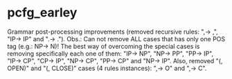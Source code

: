 pcfg_earley
===========

Grammar post-processing improvements (removed recursive rules: ",-> ,", "IP-> IP" and ".-> ."). 
Obs.: Can not remove ALL cases that has only one POS tag (e.g.: NP-> N)! The best way of overcoming the special cases is removing specifically each one of them: 
"IP-> NP", "NP-> PP", "PP-> IP", "IP-> CP", "CP-> IP", "NP-> CP", "PP-> CP" and "NP-> IP". Also, removed "(, OPEN)" and "(, CLOSE)" cases (4 rules instances): ",-> O"
and ",-> C".
